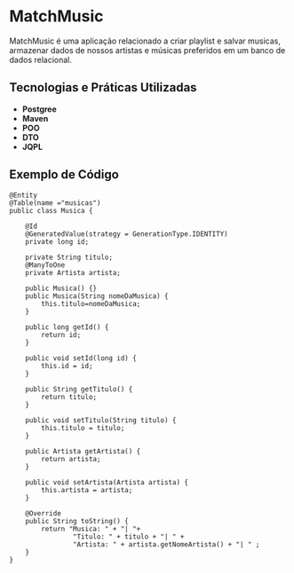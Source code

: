 # MatchMusic
MatchMusic é uma aplicação relacionado a criar playlist e salvar musicas, armazenar dados de nossos artistas e músicas preferidos em um banco de dados relacional.

## Tecnologias e Práticas Utilizadas
- **Postgree**
- **Maven**
- **POO**
- **DTO**
- **JQPL**

## Exemplo de Código

```
@Entity
@Table(name ="musicas")
public class Musica {

    @Id
    @GeneratedValue(strategy = GenerationType.IDENTITY)
    private long id;

    private String titulo;
    @ManyToOne
    private Artista artista;

    public Musica() {}
    public Musica(String nomeDaMusica) {
        this.titulo=nomeDaMusica;
    }

    public long getId() {
        return id;
    }

    public void setId(long id) {
        this.id = id;
    }

    public String getTitulo() {
        return titulo;
    }

    public void setTitulo(String titulo) {
        this.titulo = titulo;
    }

    public Artista getArtista() {
        return artista;
    }

    public void setArtista(Artista artista) {
        this.artista = artista;
    }

    @Override
    public String toString() {
        return "Musica: " + "| "+
                "Titulo: " + titulo + "| " +
                "Artista: " + artista.getNomeArtista() + "| " ;
    }
}
```
